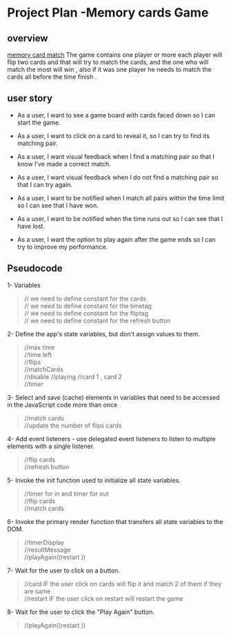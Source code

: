 # Project Plan -Memory cards Game

## overview
 [memory card match](https://www.petercollingridge.co.uk/blog/mathematics-toys-and-games/memory-game/) 
The game contains one player or more each player will flip two cards and that will try to match the cards, and the one who will match the most will win , also if it was one player he needs to match the cards all before the time finish  .


## user story 

* As a user, I want to see a game board with cards faced down so I can start the game.


* As a user, I want to click on a card to reveal it, so I can try to find its matching pair.

* As a user, I want visual feedback when I find a matching pair so that I know I've made a correct match.


* As a user, I want visual feedback when I do not find a matching pair so that I can try again.

* As a user, I want to be notified when I match all pairs within the time limit so I can see that I have won.


* As a user, I want to be notified when the time runs out so I can see that I have lost.

* As a user, I want the option to play again after the game ends so I can try to improve my performance.

## Pseudocode

1-	Variables

>// we need to define constant for the cards   
// we need to define constant for the timetag  
// we need to define constant for the  fliptag  
// we need to define constant for the refresh button 


2-	Define the app's state variables, but don't assign values to them.

>//max time   
>//time left  
//flips  
//matchCards  
//disable 
//playing 
//card 1 , card 2  
>//timer 

3-	Select and save (cache) elements in variables that need to be accessed in the JavaScript code more than once
>//match cards   
//update the number of flips cards 

4-	Add event listeners - use delegated event listeners to listen to multiple elements with a single listener.
>//flip cards   
//refresh button 

5-	Invoke the init function used to initialize all state variables.

>//timer for in and timer for out  
//flip cards   
//match cards  


6-	Invoke the primary render function that transfers all state variables to the DOM.
>//timerDisplay   
 //resultMessage           
//playAgain((restart ))     

7-	Wait for the user to click on a button.
>//card IF the user click on cards will flip it  and match 2 of them if they are same  
//restart IF the user click on restart will restart the game 
  
8-	Wait for the user to click the "Play Again" button.
>//playAgain((restart ))








